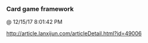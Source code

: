 ﻿

### Card game framework
@ 12/15/17 8:01:42 PM

http://article.lanxijun.com/articleDetail.html?id=49006


